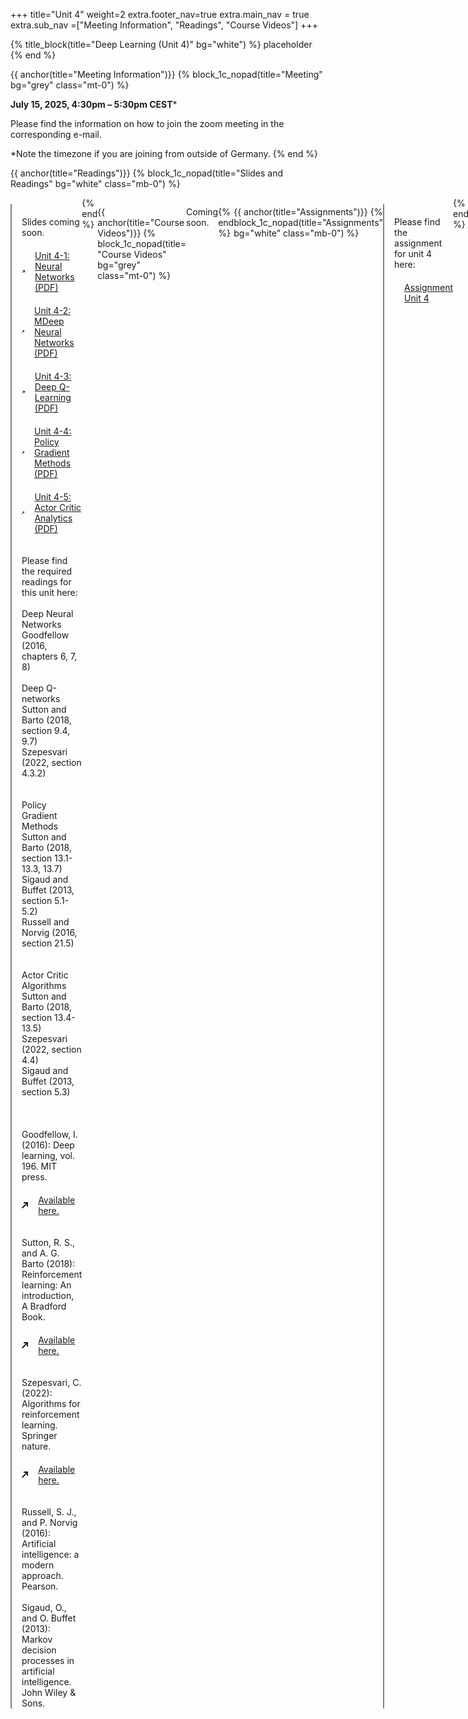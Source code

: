 +++
title="Unit 4"
weight=2
extra.footer_nav=true
extra.main_nav = true
extra.sub_nav =["Meeting Information", "Readings", "Course Videos"]
+++

{% title_block(title="Deep Learning (Unit 4)" bg="white") %}
placeholder
{% end %}

{{ anchor(title="Meeting Information")}}
{% block_1c_nopad(title="Meeting" bg="grey" class="mt-0") %}

**July 15, 2025, 4:30pm – 5:30pm CEST***

Please find the information on how to join the zoom meeting in the corresponding e-mail.

*Note the timezone if you are joining from outside of Germany.
{% end %}

{{ anchor(title="Readings")}}
{% block_1c_nopad(title="Slides and Readings" bg="white" class="mb-0") %}
<div class="w-full text-left" style="display: flex;">
    <!-- Left vertical line -->
    <div class="w-full text-left" style="display: flex;">
    <!-- Left vertical line -->
    <div style="border-left: 2.5px solid #808285; padding-left: 16px;  margin-top: 10px">
        <!-- Full report section -->
        <div style="display: flex; align-items: center; justify-content: left; margin-top: 20px;">
            <a class="text font-bold" style="text-decoration: none;">
                Slides coming soon.
            </a>
        </div>
         <div style="display: flex; align-items: center; justify-content: left; margin-top: 20px;">
            <span style="margin-right: 16px;">
                <svg width="14" height="14" viewBox="0 0 14 14" fill="none" xmlns="http://www.w3.org/2000/svg">
                    <path d="M14 9.52655H11.2609V2.76181H4.43671V0H14V9.52655Z" fill="#071A2D"/>
                    <path d="M11.5818 0.368914L-0.000976562 12.0476L1.93586 14.0005L13.5186 2.32179L11.5818 0.368914Z" fill="#071A2D"/>
                </svg>
            </span>
            <a href="https://github.com/BERD-NFDI/BERD-Reinforcement-Learning/blob/main/content/unit4/relearn4-1.pdf" download class="text-blue-500">
                Unit 4-1: Neural Networks (PDF)
            </a>
        </div>
        <div style="display: flex; align-items: center; justify-content: left; margin-top: 20px;">
            <span style="margin-right: 16px;">
                <svg width="14" height="14" viewBox="0 0 14 14" fill="none" xmlns="http://www.w3.org/2000/svg">
                    <path d="M14 9.52655H11.2609V2.76181H4.43671V0H14V9.52655Z" fill="#071A2D"/>
                    <path d="M11.5818 0.368914L-0.000976562 12.0476L1.93586 14.0005L13.5186 2.32179L11.5818 0.368914Z" fill="#071A2D"/>
                </svg>
            </span>
            <a href="https://github.com/BERD-NFDI/BERD-Reinforcement-Learning/blob/main/content/unit4/relearn4-2.pdf" download class="text-blue-500">
                Unit 4-2: MDeep Neural Networks (PDF)
            </a>
        </div>
        <div style="display: flex; align-items: center; justify-content: left; margin-top: 20px;">
            <span style="margin-right: 16px;">
                <svg width="14" height="14" viewBox="0 0 14 14" fill="none" xmlns="http://www.w3.org/2000/svg">
                    <path d="M14 9.52655H11.2609V2.76181H4.43671V0H14V9.52655Z" fill="#071A2D"/>
                    <path d="M11.5818 0.368914L-0.000976562 12.0476L1.93586 14.0005L13.5186 2.32179L11.5818 0.368914Z" fill="#071A2D"/>
                </svg>
            </span>
            <a href="https://github.com/BERD-NFDI/BERD-Reinforcement-Learning/blob/main/content/unit4/relearn4-3.pdf" download class="text-blue-500">
                Unit 4-3: Deep Q-Learning (PDF)
            </a>
        </div>
        <div style="display: flex; align-items: center; justify-content: left; margin-top: 20px;">
            <span style="margin-right: 16px;">
                <svg width="14" height="14" viewBox="0 0 14 14" fill="none" xmlns="http://www.w3.org/2000/svg">
                    <path d="M14 9.52655H11.2609V2.76181H4.43671V0H14V9.52655Z" fill="#071A2D"/>
                    <path d="M11.5818 0.368914L-0.000976562 12.0476L1.93586 14.0005L13.5186 2.32179L11.5818 0.368914Z" fill="#071A2D"/>
                </svg>
            </span>
            <a href="https://github.com/BERD-NFDI/BERD-Reinforcement-Learning/blob/main/content/unit4/relearn4-4.pdf" download class="text-blue-500">
                Unit 4-4: Policy Gradient Methods (PDF)
            </a>
        </div>
        <div style="display: flex; align-items: center; justify-content: left; margin-top: 20px;">
            <span style="margin-right: 16px;">
                <svg width="14" height="14" viewBox="0 0 14 14" fill="none" xmlns="http://www.w3.org/2000/svg">
                    <path d="M14 9.52655H11.2609V2.76181H4.43671V0H14V9.52655Z" fill="#071A2D"/>
                    <path d="M11.5818 0.368914L-0.000976562 12.0476L1.93586 14.0005L13.5186 2.32179L11.5818 0.368914Z" fill="#071A2D"/>
                </svg>
            </span>
            <a href="https://github.com/BERD-NFDI/BERD-Reinforcement-Learning/blob/main/content/unit4/relearn4-5.pdf" download class="text-blue-500">
                Unit 4-5: Actor Critic Analytics (PDF)
            </a>
        </div>
        <br><br>
        <!-- Citation section -->
        <a class="text font-bold" style="text-decoration: none;">
            Please find the required readings for this unit here:
        </a>
        <br><br>
        <a class="text font-bold" style="text-decoration: none;">
            Deep Neural Networks
        </a>
        <br>
             <span>
                Goodfellow (2016, chapters 6, 7, 8)
            </span>
        <br><br>
         <a class="text font-bold" style="text-decoration: none;">
            Deep Q-networks
        </a>
        <br>
        <span>
        Sutton and Barto (2018, section 9.4, 9.7) <br>
        Szepesvari (2022, section 4.3.2) <br>
        </span>
         <br><br>
         <a class="text font-bold" style="text-decoration: none;">
            Policy Gradient Methods
        </a>
        <br>
        <span>
        Sutton and Barto (2018, section 13.1-13.3, 13.7) <br>
        Sigaud and Buffet (2013, section 5.1-5.2) <br>
        Russell and Norvig (2016, section 21.5) <br>
        </span>
         <br><br>
         <a class="text font-bold" style="text-decoration: none;">
            Actor Critic Algorithms
        </a>
        <br>
        <span>
        Sutton and Barto (2018, section 13.4-13.5) <br>
        Szepesvari (2022, section 4.4) <br>
        Sigaud and Buffet (2013, section 5.3) <br>
        </span>
        <br><br><br>
        <span>
        Goodfellow, I. (2016): Deep learning, vol. 196. MIT press.
        </span>
        <div style="display: flex; align-items: center; justify-content: left; margin-top: 20px; margin-bottom: 0px">
            <span style="margin-right: 16px;">
                <svg width="14" height="14" viewBox="0 0 14 14" fill="none" xmlns="http://www.w3.org/2000/svg">
                    <path d="M14 9.52655H11.2609V2.76181H4.43671V0H14V9.52655Z" fill="#071A2D"/>
                    <path d="M11.5818 0.368914L-0.000976562 12.0476L1.93586 14.0005L13.5186 2.32179L11.5818 0.368914Z" fill="#071A2D"/>
                </svg>
            </span>
           <a href="http://deeplearningbook.org/" download class="text-blue-500">
               Available here.
            </a>
        </div>
        <br><br>
        <span>
        Sutton, R. S., and A. G. Barto (2018): Reinforcement learning: An introduction, A Bradford Book.
        </span>
         <div style="display: flex; align-items: center; justify-content: left; margin-top: 20px;">
            <span style="margin-right: 16px;">
                <svg width="14" height="14" viewBox="0 0 14 14" fill="none" xmlns="http://www.w3.org/2000/svg">
                    <path d="M14 9.52655H11.2609V2.76181H4.43671V0H14V9.52655Z" fill="#071A2D"/>
                    <path d="M11.5818 0.368914L-0.000976562 12.0476L1.93586 14.0005L13.5186 2.32179L11.5818 0.368914Z" fill="#071A2D"/>
                </svg>
            </span>
            <a href="http://incompleteideas.net/book/the-book-2nd.html" download class="text-blue-500">
                Available here.
            </a>
        </div>
        <br><br>
         <span>
        Szepesvari, C. (2022): Algorithms for reinforcement learning. Springer nature.
        </span>
        <div style="display: flex; align-items: center; justify-content: left; margin-top: 20px; margin-bottom: 0px">
            <span style="margin-right: 16px;">
                <svg width="14" height="14" viewBox="0 0 14 14" fill="none" xmlns="http://www.w3.org/2000/svg">
                    <path d="M14 9.52655H11.2609V2.76181H4.43671V0H14V9.52655Z" fill="#071A2D"/>
                    <path d="M11.5818 0.368914L-0.000976562 12.0476L1.93586 14.0005L13.5186 2.32179L11.5818 0.368914Z" fill="#071A2D"/>
                </svg>
            </span>
           <a href="https://sites.ualberta.ca/~szepesva/RLBook.html" download class="text-blue-500">
               Available here.
            </a>
        </div>
        <br><br>
        <span>
        Russell, S. J., and P. Norvig (2016): Artificial intelligence: a modern approach. Pearson.
        </span>
        <br><br>
        <span>
        Sigaud, O., and O. Buffet (2013): Markov decision processes in artificial intelligence. John Wiley & Sons.
        </span>
        <br>
    </div>
</div>
{% end %}

{{ anchor(title="Course Videos")}}
{% block_1c_nopad(title= "Course Videos" bg="grey" class="mt-0") %}

Coming soon. 

{% end %}

{{ anchor(title="Assignments")}}
{% block_1c_nopad(title="Assignments" bg="white" class="mb-0") %}
<div class="w-full text-left" style="display: flex;">
    <!-- Left vertical line -->
    <div style="border-left: 2.5px solid #808285; padding-left: 16px;  margin-top: 10px">
        <!-- Full report section -->
        <div style="display: flex; align-items: center; justify-content: left; margin-top: 20px;">
            <a class="text font-bold" style="text-decoration: none;">
                Please find the assignment for unit 4 here:
            </a>
        </div>
        <div style="display: flex; align-items: center; justify-content: left; margin-top: 20px;">
            <span style="margin-right: 16px;">
                <svg width="14" height="14" viewBox="0 0 14 14" fill="none" xmlns="http://www.w3.org/2000/svg">
                    <path d="M14 9.52655H11.2609V2.76181H4.43671V0H14V9.52655Z" fill="#071A2D"/>
                    <path d="M11.5818 0.368914L-0.000976562 12.0476L1.93586 14.0005L13.5186 2.32179L11.5818 0.368914Z" fill="#071A2D"/>
                </svg>
            </span>
            <a href="https://github.com/BERD-NFDI/BERD-Reinforcement-Learning/tree/main/content/unit4/assignment_2" download class="text-blue-500">
                Assignment Unit 4
            </a>
        </div>
    </div>
</div>
{% end %}